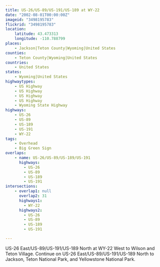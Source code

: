 ```yaml
---
title: US-26/US-89/US-191/US-189 at WY-22
date: "2002-08-01T00:00:00Z"
imageid: "3498195783"
flickrid: "3498195783"
location:
    latitude: 43.473313
    longitude: -110.788799
places:
    - Jackson|Teton County|Wyoming|United States
counties:
    - Teton County|Wyoming|United States
countries:
    - United States
states:
    - Wyoming|United States
highwaytypes:
    - US Highway
    - US Highway
    - US Highway
    - US Highway
    - Wyoming State Highway
highways:
    - US-26
    - US-89
    - US-189
    - US-191
    - WY-22
tags:
    - Overhead
    - Big Green Sign
overlaps:
    - name: US-26/US-89/US-189/US-191
      highways:
        - US-26
        - US-89
        - US-189
        - US-191
intersections:
    - overlap1: null
      overlap2: 31
      highways1:
        - WY-22
      highways2:
        - US-26
        - US-89
        - US-189
        - US-191

---
```

US-26 East/US-89/US-191/US-189 North at WY-22 West to Wilson and Teton Village.  Continue on US-26 East/US-89/US-191/US-189 North to Jackson, Teton National Park, and Yellowstone National Park.